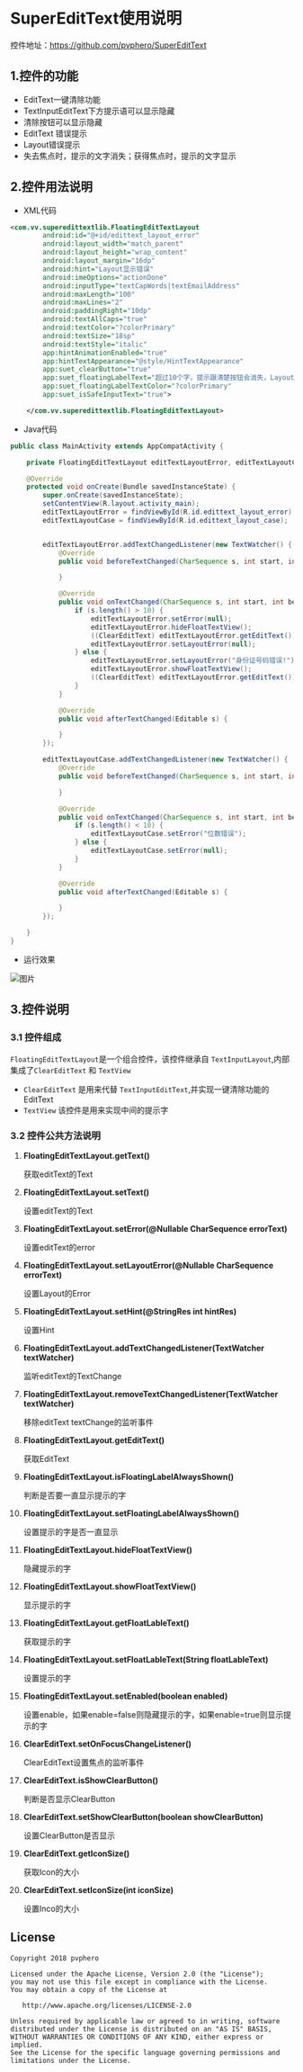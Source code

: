 
# SuperEditText使用说明

控件地址：https://github.com/pvphero/SuperEditText

## 1.控件的功能

- EditText一键清除功能
- TextInputEditText下方提示语可以显示隐藏  
- 清除按钮可以显示隐藏
- EditText 错误提示
- Layout错误提示
- 失去焦点时，提示的文字消失；获得焦点时，提示的文字显示

## 2.控件用法说明

- XML代码

```xml
<com.vv.superedittextlib.FloatingEditTextLayout
        android:id="@+id/edittext_layout_error"
        android:layout_width="match_parent"
        android:layout_height="wrap_content"
        android:layout_margin="16dp"
        android:hint="Layout显示错误"
        android:imeOptions="actionDone"
        android:inputType="textCapWords|textEmailAddress"
        android:maxLength="100"
        android:maxLines="2"
        android:paddingRight="10dp"
        android:textAllCaps="true"
        android:textColor="?colorPrimary"
        android:textSize="18sp"
        android:textStyle="italic"
        app:hintAnimationEnabled="true"
        app:hintTextAppearance="@style/HintTextAppearance"
        app:suet_clearButton="true"
        app:suet_floatingLabelText="超过10个字，提示跟清楚按钮会消失，Layout显示错误"
        app:suet_floatingLabelTextColor="?colorPrimary"
        app:suet_isSafeInputText="true">

    </com.vv.superedittextlib.FloatingEditTextLayout>
```

- Java代码

```java
public class MainActivity extends AppCompatActivity {

    private FloatingEditTextLayout editTextLayoutError, editTextLayoutCase;

    @Override
    protected void onCreate(Bundle savedInstanceState) {
        super.onCreate(savedInstanceState);
        setContentView(R.layout.activity_main);
        editTextLayoutError = findViewById(R.id.edittext_layout_error);
        editTextLayoutCase = findViewById(R.id.edittext_layout_case);


        editTextLayoutError.addTextChangedListener(new TextWatcher() {
            @Override
            public void beforeTextChanged(CharSequence s, int start, int count, int after) {

            }

            @Override
            public void onTextChanged(CharSequence s, int start, int before, int count) {
                if (s.length() > 10) {
                    editTextLayoutError.setError(null);
                    editTextLayoutError.hideFloatTextView();
                    ((ClearEditText) editTextLayoutError.getEditText()).setShowClearButton(false);
                    editTextLayoutError.setLayoutError(null);
                } else {
                    editTextLayoutError.setLayoutError("身份证号码错误!");
                    editTextLayoutError.showFloatTextView();
                    ((ClearEditText) editTextLayoutError.getEditText()).setShowClearButton(true);
                }
            }

            @Override
            public void afterTextChanged(Editable s) {

            }
        });

        editTextLayoutCase.addTextChangedListener(new TextWatcher() {
            @Override
            public void beforeTextChanged(CharSequence s, int start, int count, int after) {

            }

            @Override
            public void onTextChanged(CharSequence s, int start, int before, int count) {
                if (s.length() < 10) {
                    editTextLayoutCase.setError("位数错误");
                } else {
                    editTextLayoutCase.setError(null);
                }
            }

            @Override
            public void afterTextChanged(Editable s) {

            }
        });

    }
}
```

- 运行效果

![图片](https://dn-coding-net-production-pp.codehub.cn/b8b95d88-bc13-497a-a565-048415b45e83.png)


## 3.控件说明

### 3.1 控件组成

`FloatingEditTextLayout`是一个组合控件，该控件继承自 `TextInputLayout`,内部集成了`ClearEditText` 和 `TextView`

- `ClearEditText` 是用来代替 `TextInputEditText`,并实现一键清除功能的EditText  
- `TextView` 该控件是用来实现中间的提示字

### 3.2 控件公共方法说明


1. **FloatingEditTextLayout.getText()**
    
    获取editText的Text
2. **FloatingEditTextLayout.setText()**

   设置editText的Text
3. **FloatingEditTextLayout.setError(@Nullable CharSequence errorText)**

   设置editText的error
4. **FloatingEditTextLayout.setLayoutError(@Nullable CharSequence errorText)**

   设置Layout的Error
5. **FloatingEditTextLayout.setHint(@StringRes int hintRes)**

   设置Hint
6. **FloatingEditTextLayout.addTextChangedListener(TextWatcher textWatcher)**

   监听editText的TextChange
7. **FloatingEditTextLayout.removeTextChangedListener(TextWatcher textWatcher)**

   移除editText textChange的监听事件
8. **FloatingEditTextLayout.getEditText()**

   获取EditText
9. **FloatingEditTextLayout.isFloatingLabelAlwaysShown()**

   判断是否要一直显示提示的字
   
10. **FloatingEditTextLayout.setFloatingLabelAlwaysShown()**

    设置提示的字是否一直显示
11. **FloatingEditTextLayout.hideFloatTextView()**

    隐藏提示的字
12. **FloatingEditTextLayout.showFloatTextView()**

    显示提示的字
13. **FloatingEditTextLayout.getFloatLableText()**

    获取提示的字
14. **FloatingEditTextLayout.setFloatLableText(String floatLableText)**

    设置提示的字
15. **FloatingEditTextLayout.setEnabled(boolean enabled)**

    设置enable，如果enable=false则隐藏提示的字，如果enable=true则显示提示的字
16. **ClearEditText.setOnFocusChangeListener()** 

    ClearEditText设置焦点的监听事件
17. **ClearEditText.isShowClearButton()** 

    判断是否显示ClearButton
18. **ClearEditText.setShowClearButton(boolean showClearButton)** 

    设置ClearButton是否显示
19. **ClearEditText.getIconSize()**

    获取Icon的大小
20. **ClearEditText.setIconSize(int iconSize)**

    设置Inco的大小



## License

    Copyright 2018 pvphero

    Licensed under the Apache License, Version 2.0 (the "License");
    you may not use this file except in compliance with the License.
    You may obtain a copy of the License at

       http://www.apache.org/licenses/LICENSE-2.0

    Unless required by applicable law or agreed to in writing, software
    distributed under the License is distributed on an "AS IS" BASIS,
    WITHOUT WARRANTIES OR CONDITIONS OF ANY KIND, either express or implied.
    See the License for the specific language governing permissions and
    limitations under the License.

